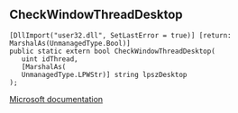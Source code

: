## CheckWindowThreadDesktop

```
[DllImport("user32.dll", SetLastError = true)] [return: MarshalAs(UnmanagedType.Bool)]
public static extern bool CheckWindowThreadDesktop(
   uint idThread,
   [MarshalAs(
   UnmanagedType.LPWStr)] string lpszDesktop
);
```

[Microsoft documentation](https://docs.microsoft.com/en-us/windows/win32/api/winuser/nf-winuser-checkwindowthreaddesktop)
